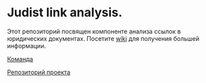 # Judist link analysis.
Этот репозиторий посвящен компоненте анализа ссылок в юридических документах. Посетите [wiki](https://github.com/robot-lab/judyst-link-analysis/wiki) для получения большей информации. 

[Команда](https://github.com/robot-lab/judyst-main-web-service/wiki/Team-members)

[Репозиторий проекта](https://github.com/robot-lab/judyst-main-web-service)



